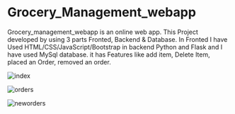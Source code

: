 # Grocery_Management_webapp

Grocery_management_webapp is an online web app. This Project developed by using 3 parts Fronted, Backend & Database.
In Fronted I have Used HTML/CSS/JavaScript/Bootstrap in backend Python and Flask and I have used MySql database.
it has Features like add item, Delete Item, placed an Order, removed an order.

![index](https://user-images.githubusercontent.com/54018688/120810983-616ae780-c500-11eb-904a-00781cd5fee5.png)

![orders](https://user-images.githubusercontent.com/54018688/120811678-16050900-c501-11eb-92b1-7b85d827a902.png)

![neworders](https://user-images.githubusercontent.com/54018688/120812022-75631900-c501-11eb-87ee-c0ba5f18c560.png)
